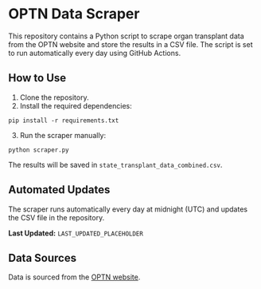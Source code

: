# OPTN Data Scraper

This repository contains a Python script to scrape organ transplant data from the OPTN website and store the results in a CSV file. The script is set to run automatically every day using GitHub Actions.

## How to Use

1. Clone the repository.
2. Install the required dependencies:

```
pip install -r requirements.txt
```
3. Run the scraper manually:

```
python scraper.py
```


The results will be saved in `state_transplant_data_combined.csv`.

## Automated Updates

The scraper runs automatically every day at midnight (UTC) and updates the CSV file in the repository. 

**Last Updated:** `LAST_UPDATED_PLACEHOLDER`

## Data Sources

Data is sourced from the [OPTN website](https://optn.transplant.hrsa.gov/data/view-data-reports/state-data/).

